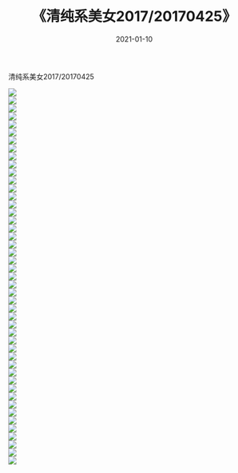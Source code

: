 ﻿---
layout: post
title:  《清纯系美女2017/20170425》
date:   2021-01-10
img: http://img.660000.xyz/Sharelink/清纯系美女/2017/20170425/000.jpg
categories: [美女, 清纯, 唯美]
---

清纯系美女2017/20170425

 ![](http://img.660000.xyz/Sharelink/清纯系美女/2017/20170425/001.png) <br>![](http://img.660000.xyz/Sharelink/清纯系美女/2017/20170425/002.png) <br>![](http://img.660000.xyz/Sharelink/清纯系美女/2017/20170425/003.png) <br>![](http://img.660000.xyz/Sharelink/清纯系美女/2017/20170425/004.png) <br>![](http://img.660000.xyz/Sharelink/清纯系美女/2017/20170425/005.png) <br>![](http://img.660000.xyz/Sharelink/清纯系美女/2017/20170425/006.png) <br>![](http://img.660000.xyz/Sharelink/清纯系美女/2017/20170425/007.png) <br>![](http://img.660000.xyz/Sharelink/清纯系美女/2017/20170425/008.png) <br>![](http://img.660000.xyz/Sharelink/清纯系美女/2017/20170425/009.png) <br>![](http://img.660000.xyz/Sharelink/清纯系美女/2017/20170425/010.png) <br>![](http://img.660000.xyz/Sharelink/清纯系美女/2017/20170425/011.png) <br>![](http://img.660000.xyz/Sharelink/清纯系美女/2017/20170425/012.png) <br>![](http://img.660000.xyz/Sharelink/清纯系美女/2017/20170425/013.png) <br>![](http://img.660000.xyz/Sharelink/清纯系美女/2017/20170425/014.png) <br>![](http://img.660000.xyz/Sharelink/清纯系美女/2017/20170425/015.png) <br>![](http://img.660000.xyz/Sharelink/清纯系美女/2017/20170425/016.png) <br>![](http://img.660000.xyz/Sharelink/清纯系美女/2017/20170425/017.png) <br>![](http://img.660000.xyz/Sharelink/清纯系美女/2017/20170425/018.png) <br>![](http://img.660000.xyz/Sharelink/清纯系美女/2017/20170425/019.png) <br>![](http://img.660000.xyz/Sharelink/清纯系美女/2017/20170425/020.png) <br>![](http://img.660000.xyz/Sharelink/清纯系美女/2017/20170425/021.png) <br>![](http://img.660000.xyz/Sharelink/清纯系美女/2017/20170425/022.png) <br>![](http://img.660000.xyz/Sharelink/清纯系美女/2017/20170425/023.png) <br>![](http://img.660000.xyz/Sharelink/清纯系美女/2017/20170425/024.png) <br>![](http://img.660000.xyz/Sharelink/清纯系美女/2017/20170425/025.png) <br>![](http://img.660000.xyz/Sharelink/清纯系美女/2017/20170425/026.png) <br>![](http://img.660000.xyz/Sharelink/清纯系美女/2017/20170425/027.png) <br>![](http://img.660000.xyz/Sharelink/清纯系美女/2017/20170425/028.png) <br>![](http://img.660000.xyz/Sharelink/清纯系美女/2017/20170425/029.png) <br>![](http://img.660000.xyz/Sharelink/清纯系美女/2017/20170425/030.png) <br>![](http://img.660000.xyz/Sharelink/清纯系美女/2017/20170425/031.png) <br>![](http://img.660000.xyz/Sharelink/清纯系美女/2017/20170425/032.png) <br>![](http://img.660000.xyz/Sharelink/清纯系美女/2017/20170425/033.png) <br>![](http://img.660000.xyz/Sharelink/清纯系美女/2017/20170425/034.png) <br>![](http://img.660000.xyz/Sharelink/清纯系美女/2017/20170425/035.png) <br>![](http://img.660000.xyz/Sharelink/清纯系美女/2017/20170425/036.png) <br>![](http://img.660000.xyz/Sharelink/清纯系美女/2017/20170425/037.png) <br>![](http://img.660000.xyz/Sharelink/清纯系美女/2017/20170425/038.png) <br>![](http://img.660000.xyz/Sharelink/清纯系美女/2017/20170425/039.png) <br>![](http://img.660000.xyz/Sharelink/清纯系美女/2017/20170425/040.png) <br>![](http://img.660000.xyz/Sharelink/清纯系美女/2017/20170425/041.png) <br>![](http://img.660000.xyz/Sharelink/清纯系美女/2017/20170425/042.png) <br>![](http://img.660000.xyz/Sharelink/清纯系美女/2017/20170425/043.png) <br>![](http://img.660000.xyz/Sharelink/清纯系美女/2017/20170425/044.png) <br>![](http://img.660000.xyz/Sharelink/清纯系美女/2017/20170425/045.png) <br>![](http://img.660000.xyz/Sharelink/清纯系美女/2017/20170425/046.png) <br>![](http://img.660000.xyz/Sharelink/清纯系美女/2017/20170425/047.png) <br>